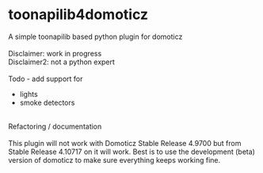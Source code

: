 # toonapilib4domoticz
A simple toonapilib based python plugin for domoticz
<br>
<br>
Disclaimer: work in progress<br>
Disclaimer2: not a python expert
<br>
<br>
Todo - add support for
* lights
* smoke detectors
<br>
Refactoring / documentation
<br>
<br>
This plugin will not work with Domoticz Stable Release 4.9700 but from Stable Release 4.10717 on it will work.
Best is to use the development (beta) version of domoticz to make sure everything keeps working fine.
